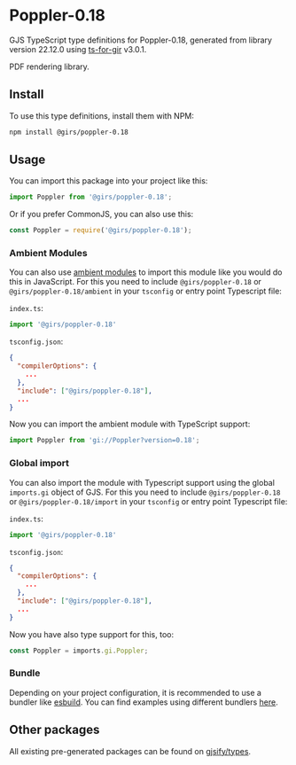 
# Poppler-0.18

GJS TypeScript type definitions for Poppler-0.18, generated from library version 22.12.0 using [ts-for-gir](https://github.com/gjsify/ts-for-gir) v3.0.1.

PDF rendering library.

## Install

To use this type definitions, install them with NPM:
```bash
npm install @girs/poppler-0.18
```

## Usage

You can import this package into your project like this:
```ts
import Poppler from '@girs/poppler-0.18';
```

Or if you prefer CommonJS, you can also use this:
```ts
const Poppler = require('@girs/poppler-0.18');
```

### Ambient Modules

You can also use [ambient modules](https://github.com/gjsify/ts-for-gir/tree/main/packages/cli#ambient-modules) to import this module like you would do this in JavaScript.
For this you need to include `@girs/poppler-0.18` or `@girs/poppler-0.18/ambient` in your `tsconfig` or entry point Typescript file:

`index.ts`:
```ts
import '@girs/poppler-0.18'
```

`tsconfig.json`:
```json
{
  "compilerOptions": {
    ...
  },
  "include": ["@girs/poppler-0.18"],
  ...
}
```

Now you can import the ambient module with TypeScript support: 

```ts
import Poppler from 'gi://Poppler?version=0.18';
```

### Global import

You can also import the module with Typescript support using the global `imports.gi` object of GJS.
For this you need to include `@girs/poppler-0.18` or `@girs/poppler-0.18/import` in your `tsconfig` or entry point Typescript file:

`index.ts`:
```ts
import '@girs/poppler-0.18'
```

`tsconfig.json`:
```json
{
  "compilerOptions": {
    ...
  },
  "include": ["@girs/poppler-0.18"],
  ...
}
```

Now you have also type support for this, too:

```ts
const Poppler = imports.gi.Poppler;
```

### Bundle

Depending on your project configuration, it is recommended to use a bundler like [esbuild](https://esbuild.github.io/). You can find examples using different bundlers [here](https://github.com/gjsify/ts-for-gir/tree/main/examples).

## Other packages

All existing pre-generated packages can be found on [gjsify/types](https://github.com/gjsify/types).

